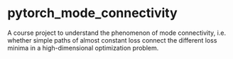 # pytorch_mode_connectivity
A course project to understand the phenomenon of mode connectivity, i.e. whether simple paths of almost constant loss connect the different loss minima in a high-dimensional optimization problem.

